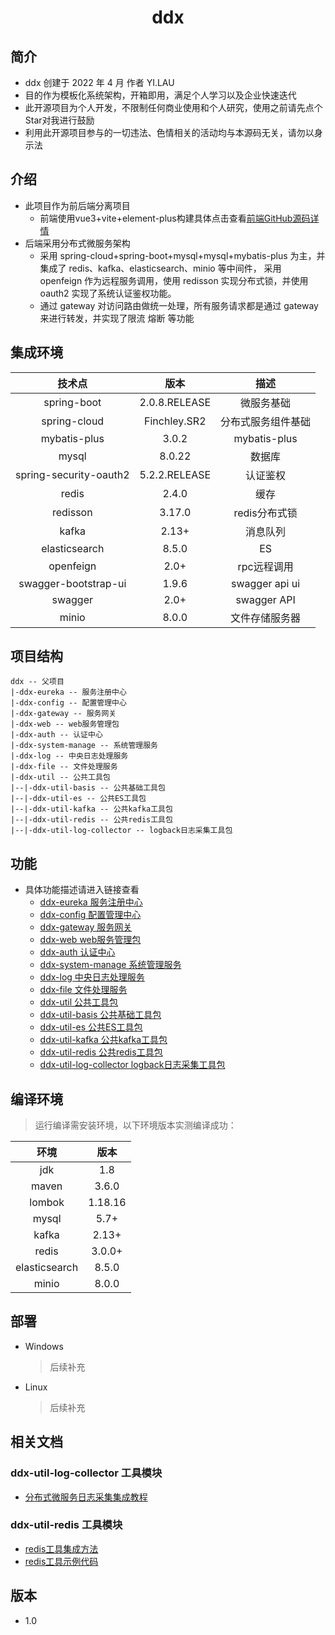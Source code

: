 <h1 align="center">ddx</h1>

## 简介
- ddx 创建于 2022 年 4 月 作者 YI.LAU 
- 目的作为模板化系统架构，开箱即用，满足个人学习以及企业快速迭代
- 此开源项目为个人开发，不限制任何商业使用和个人研究，使用之前请先点个Star对我进行鼓励
- 利用此开源项目参与的一切违法、色情相关的活动均与本源码无关，请勿以身示法

## 介绍
- 此项目作为前后端分离项目
    - 前端使用vue3+vite+element-plus构建具体点击查看[前端GitHub源码详情](https://github.com/LauYi-a/ddx-web) 
- 后端采用分布式微服务架构
    - 采用 spring-cloud+spring-boot+mysql+mysql+mybatis-plus 为主，并集成了 redis、kafka、elasticsearch、minio 等中间件，
    采用 openfeign 作为远程服务调用，使用 redisson 实现分布式锁，并使用 oauth2 实现了系统认证鉴权功能。
    - 通过 gateway 对访问路由做统一处理，所有服务请求都是通过 gateway 来进行转发，并实现了限流 熔断 等功能
## 集成环境
|  技术点   |   版本    | 描述 |
| :-----: | :-------: | :-----: |
|  spring-boot   | 2.0.8.RELEASE | 微服务基础|
|  spring-cloud  |   Finchley.SR2   | 分布式服务组件基础|
|  mybatis-plus  |   3.0.2    | mybatis-plus|
|  mysql  |  8.0.22    | 数据库
|  spring-security-oauth2  |  5.2.2.RELEASE    | 认证鉴权|
|  redis  |  2.4.0 | 缓存
|  redisson  |   3.17.0   | redis分布式锁|
|  kafka  |  2.13+    | 消息队列|
|  elasticsearch|8.5.0| ES |
|  openfeign  |  2.0+    | rpc远程调用|
|  swagger-bootstrap-ui  |  1.9.6    | swagger api ui|
|  swagger  |  2.0+    | swagger API|
|  minio  | 8.0.0  | 文件存储服务器|

## 项目结构
```
ddx -- 父项目
|-ddx-eureka -- 服务注册中心
|-ddx-config -- 配置管理中心
|-ddx-gateway -- 服务网关
|-ddx-web -- web服务管理包
|-ddx-auth -- 认证中心
|-ddx-system-manage -- 系统管理服务
|-ddx-log -- 中央日志处理服务
|-ddx-file -- 文件处理服务
|-ddx-util -- 公共工具包
|--|-ddx-util-basis -- 公共基础工具包
|--|-ddx-util-es -- 公共ES工具包
|--|-ddx-util-kafka -- 公共kafka工具包
|--|-ddx-util-redis -- 公共redis工具包
|--|-ddx-util-log-collector -- logback日志采集工具包
```

## 功能
- 具体功能描述请进入链接查看
  - [ddx-eureka 服务注册中心](https://github.com/LauYi-a/ddxs/tree/master/ddx-eureka)
  - [ddx-config 配置管理中心](https://github.com/LauYi-a/ddxs/tree/master/ddx-config)
  - [ddx-gateway 服务网关](https://github.com/LauYi-a/ddxs/tree/master/ddx-gateway)
  - [ddx-web web服务管理包](https://github.com/LauYi-a/ddxs/tree/master/ddx-web)
  - [ddx-auth 认证中心](https://github.com/LauYi-a/ddxs/tree/master/ddx-auth)
  - [ddx-system-manage 系统管理服务](https://github.com/LauYi-a/ddxs/tree/master/ddx-system-manage)
  - [ddx-log 中央日志处理服务](https://github.com/LauYi-a/ddxs/tree/master/ddx-log)
  - [ddx-file 文件处理服务](https://github.com/LauYi-a/ddxs/tree/master/ddx-file)
  - [ddx-util 公共工具包](https://github.com/LauYi-a/ddxs/tree/master/ddx-utils)
  - [ddx-util-basis 公共基础工具包](https://github.com/LauYi-a/ddxs/tree/master/ddx-util/ddx-util-basis)
  - [ddx-util-es 公共ES工具包](https://github.com/LauYi-a/ddxs/tree/master/ddx-utils/ddx-util-es)
  - [ddx-util-kafka 公共kafka工具包](https://github.com/LauYi-a/ddxs/tree/master/ddx-utils/ddx-util-kafka)
  - [ddx-util-redis 公共redis工具包](https://github.com/LauYi-a/ddxs/tree/master/ddx-utils/ddx-util-redis)
  - [ddx-util-log-collector logback日志采集工具包](https://github.com/LauYi-a/ddxs/tree/master/ddx-utils/ddx-util-log-collector)
## 编译环境

> 运行编译需安装环境，以下环境版本实测编译成功：

|  环境   |   版本    |
| :-----: | :-------: |
|  jdk   | 1.8 |
|  maven  |   3.6.0   |
|  lombok  |  1.18.16  |
|  mysql  |   5.7+    |
|  kafka  |   2.13+    |
|  redis  |   3.0.0+    |
|  elasticsearch|8.5.0|
|  minio | 8.0.0 |

## 部署
* Windows
    > 后续补充 
* Linux
    > 后续补充
## 相关文档
### ddx-util-log-collector 工具模块
- <a href="https://j0dttt306j.feishu.cn/docx/WLHVdaLxGoZRO2xkSpyc3K6SnHe" target="_blank">分布式微服务日志采集集成教程</a>
### ddx-util-redis 工具模块
- <a href="https://j0dttt306j.feishu.cn/docx/FUFjdGAu3ocjRLxsgKUcMhRAn2g" target="_blank">redis工具集成方法</a>
- <a href="https://j0dttt306j.feishu.cn/docx/A0QSdA9RJo0UY0xhtFNc71JPnJb" target="_blank">redis工具示例代码</a>
## 版本
- 1.0

